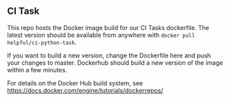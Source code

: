 CI Task
-------

This repo hosts the Docker image build for our CI Tasks dockerfile. The latest version should
be available from anywhere with `docker pull helpful/ci-python-task`.

If you want to build a new version, change the Dockerfile here and push your changes to master.
Dockerhub should build a new version of the image within a few minutes.

For details on the Docker Hub build system, see https://docs.docker.com/engine/tutorials/dockerrepos/

